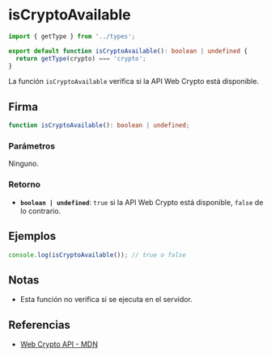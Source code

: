# isCryptoAvailable

```typescript
import { getType } from '../types';

export default function isCryptoAvailable(): boolean | undefined {
  return getType(crypto) === 'crypto';
}
```

La función `isCryptoAvailable` verifica si la API Web Crypto está disponible.

## Firma

```typescript
function isCryptoAvailable(): boolean | undefined;
```

### Parámetros

Ninguno.

### Retorno

- **`boolean | undefined`**: `true` si la API Web Crypto está disponible, `false` de lo contrario.

## Ejemplos

```typescript
console.log(isCryptoAvailable()); // true o false
```

## Notas

- Esta función no verifica si se ejecuta en el servidor.

## Referencias

- [Web Crypto API - MDN](https://developer.mozilla.org/en-US/docs/Web/API/Web_Crypto_API)
